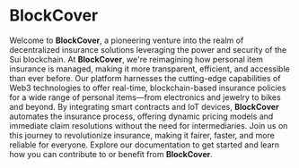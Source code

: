 # BlockCover

Welcome to **BlockCover**, a pioneering venture into the realm of decentralized insurance solutions leveraging the power and security of the Sui blockchain. At **BlockCover**, we're reimagining how personal item insurance is managed, making it more transparent, efficient, and accessible than ever before. Our platform harnesses the cutting-edge capabilities of Web3 technologies to offer real-time, blockchain-based insurance policies for a wide range of personal items—from electronics and jewelry to bikes and beyond. By integrating smart contracts and IoT devices, **BlockCover** automates the insurance process, offering dynamic pricing models and immediate claim resolutions without the need for intermediaries. Join us on this journey to revolutionize insurance, making it fairer, faster, and more reliable for everyone. Explore our documentation to get started and learn how you can contribute to or benefit from **BlockCover**.
